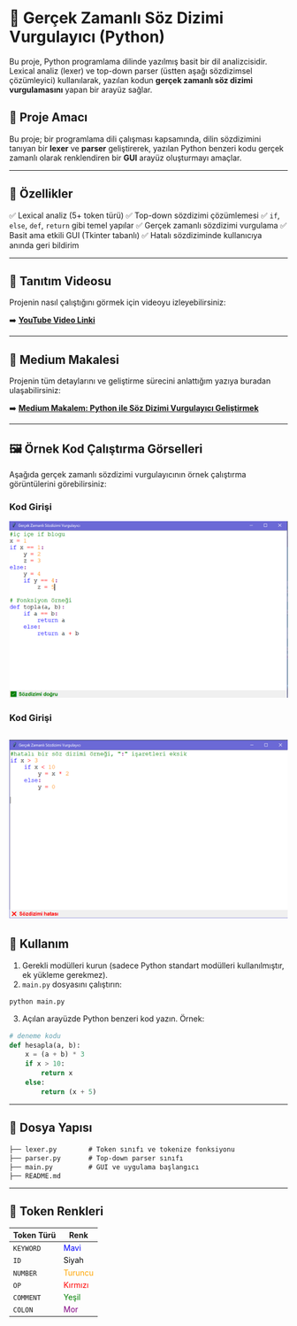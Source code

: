 # 📝 Gerçek Zamanlı Söz Dizimi Vurgulayıcı (Python)

Bu proje, Python programlama dilinde yazılmış basit bir dil analizcisidir. Lexical analiz (lexer) ve top-down parser (üstten aşağı sözdizimsel çözümleyici) kullanılarak, yazılan kodun **gerçek zamanlı söz dizimi vurgulamasını** yapan bir arayüz sağlar.

## 🎯 Proje Amacı

Bu proje; bir programlama dili çalışması kapsamında, dilin sözdizimini tanıyan bir **lexer** ve **parser** geliştirerek, yazılan Python benzeri kodu gerçek zamanlı olarak renklendiren bir **GUI** arayüz oluşturmayı amaçlar.

---

## 🧩 Özellikler

✅ Lexical analiz (5+ token türü)
✅ Top-down sözdizimi çözümlemesi
✅ `if`, `else`, `def`, `return` gibi temel yapılar
✅ Gerçek zamanlı sözdizimi vurgulama
✅ Basit ama etkili GUI (Tkinter tabanlı)
✅ Hatalı sözdiziminde kullanıcıya anında geri bildirim

---

## 🎥 Tanıtım Videosu

Projenin nasıl çalıştığını görmek için videoyu izleyebilirsiniz:

➡️ **[YouTube Video Linki](https://youtu.be/o4OPgq9_p9o?si=2BKx9mgUi6dgu6r5)**

---

## 📝 Medium Makalesi

Projenin tüm detaylarını ve geliştirme sürecini anlattığım yazıya buradan ulaşabilirsiniz:

➡️ **[Medium Makalem: Python ile Söz Dizimi Vurgulayıcı Geliştirmek](https://medium.com/@busrayesin01/gerçek-zamanlı-sözdizimi-vurgulayıcı-dilbilgisi-tabanlı-python-projesi-8570c8589753)**

---
## 🖼️ Örnek Kod Çalıştırma Görselleri

Aşağıda gerçek zamanlı sözdizimi vurgulayıcının örnek çalıştırma görüntülerini görebilirsiniz:

### Kod Girişi
![Kod Girişi 1, Doğru Yazım](resimler/Resim1.png)

### Kod Girişi
![Kod Girişi 2, Hatalı Yazım](resimler/Resim2.png)
---

## 🚀 Kullanım

1. Gerekli modülleri kurun (sadece Python standart modülleri kullanılmıştır, ek yükleme gerekmez).
2. `main.py` dosyasını çalıştırın:

```bash
python main.py
```

3. Açılan arayüzde Python benzeri kod yazın. Örnek:

```python
# deneme kodu
def hesapla(a, b):
    x = (a + b) * 3
    if x > 10:
        return x
    else:
        return (x + 5)
```

---

## 📁 Dosya Yapısı

```
├── lexer.py        # Token sınıfı ve tokenize fonksiyonu
├── parser.py       # Top-down parser sınıfı
├── main.py         # GUI ve uygulama başlangıcı
├── README.md
```

---

## 🎨 Token Renkleri

| **Token Türü** | **Renk**                                   |
| -------------- | ------------------------------------------ |
| `KEYWORD`      | <span style="color:blue;">Mavi</span>      |
| `ID`           | <span style="color:black;">Siyah</span>    |
| `NUMBER`       | <span style="color:orange;">Turuncu</span> |
| `OP`           | <span style="color:red;">Kırmızı</span>    |
| `COMMENT`      | <span style="color:green;">Yeşil</span>    |
| `COLON`        | <span style="color:purple;">Mor</span>     |

